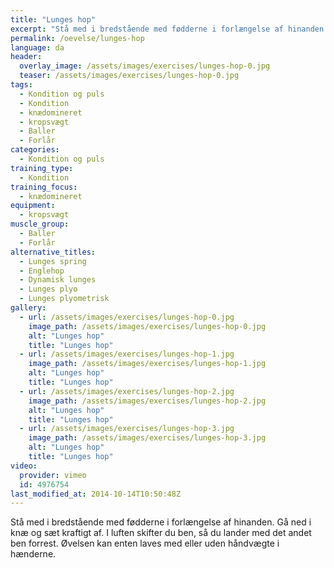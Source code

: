 ```yaml
---
title: "Lunges hop"
excerpt: "Stå med i bredstående med fødderne i forlængelse af hinanden. Gå ned i knæ og spring. I luften skifter du ben, så du lander med det andet ben forrest. Kan laves med eller uden håndvægte."
permalink: /oevelse/lunges-hop
language: da
header:
  overlay_image: /assets/images/exercises/lunges-hop-0.jpg
  teaser: /assets/images/exercises/lunges-hop-0.jpg
tags:
  - Kondition og puls
  - Kondition
  - knædomineret
  - kropsvægt
  - Baller
  - Forlår
categories:
  - Kondition og puls
training_type: 
  - Kondition
training_focus: 
  - knædomineret
equipment:
  - kropsvægt
muscle_group:
  - Baller
  - Forlår
alternative_titles:
  - Lunges spring
  - Englehop
  - Dynamisk lunges
  - Lunges plyo
  - Lunges plyometrisk
gallery:
  - url: /assets/images/exercises/lunges-hop-0.jpg
    image_path: /assets/images/exercises/lunges-hop-0.jpg
    alt: "Lunges hop"
    title: "Lunges hop"
  - url: /assets/images/exercises/lunges-hop-1.jpg
    image_path: /assets/images/exercises/lunges-hop-1.jpg
    alt: "Lunges hop"
    title: "Lunges hop"
  - url: /assets/images/exercises/lunges-hop-2.jpg
    image_path: /assets/images/exercises/lunges-hop-2.jpg
    alt: "Lunges hop"
    title: "Lunges hop"
  - url: /assets/images/exercises/lunges-hop-3.jpg
    image_path: /assets/images/exercises/lunges-hop-3.jpg
    alt: "Lunges hop"
    title: "Lunges hop"
video:
  provider: vimeo
  id: 4976754
last_modified_at: 2014-10-14T10:50:48Z
---
```


Stå med i bredstående med fødderne i forlængelse af hinanden. Gå ned i knæ og sæt kraftigt af. I luften skifter du ben, så du lander med det andet ben forrest. Øvelsen kan enten laves med eller uden håndvægte i hænderne.
